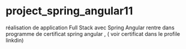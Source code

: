 # project_spring_angular11
réalisation de application Full Stack avec Spring Angular rentre dans programme de certificat spring angular , ( voir certificat dans le profile linkdin) 

